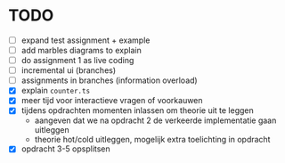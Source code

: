 # TODO

- [ ] expand test assignment + example
- [ ] add marbles diagrams to explain
- [ ] do assignment 1 as live coding
- [ ] incremental ui (branches)
- [ ] assignments in branches (information overload)
- [x] explain `counter.ts`
- [x] meer tijd voor interactieve vragen of voorkauwen
- [x] tijdens opdrachten momenten inlassen om theorie uit te leggen
  - aangeven dat we na opdracht 2 de verkeerde implementatie gaan uitleggen
  - theorie hot/cold uitleggen, mogelijk extra toelichting in opdracht
- [x] opdracht 3-5 opsplitsen
